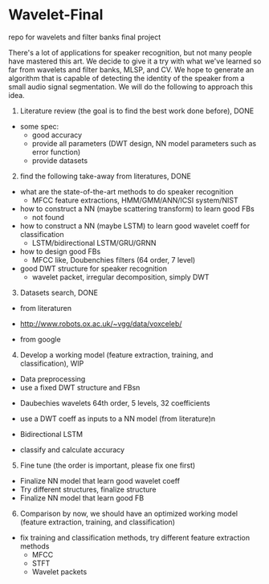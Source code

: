 # Wavelet-Final
repo for wavelets and filter banks final project

There's a lot of applications for speaker recognition, but not many people have mastered this art. We decide to give it a try with what we've learned so far from wavelets and filter banks, MLSP, and CV. We hope to generate an algorithm that is capable of detecting the identity of the speaker from a small audio signal segmentation. We will do the following to approach this idea.  

1. Literature review (the goal is to find the best work done before), DONE  
  * some spec:  
    - good accuracy
    - provide all parameters (DWT design, NN model parameters such as error function)
    - provide datasets
    
    
2. find the following take-away from literatures, DONE  
 * what are the state-of-the-art methods to do speaker recognition
   - MFCC feature extractions, HMM/GMM/ANN/ICSI system/NIST
 * how to construct a NN (maybe scattering transform) to learn good FBs
   - not found
 * how to construct a NN (maybe LSTM) to learn good wavelet coeff for classification
   - LSTM/bidirectional LSTM/GRU/GRNN
 * how to design good FBs
   - MFCC like, Doubenchies filters (64 order, 7 level)
 * good DWT structure for speaker recognition
   - wavelet packet, irregular decomposition, simply DWT

3. Datasets search, DONE  
  * from literaturen
   - http://www.robots.ox.ac.uk/~vgg/data/voxceleb/
  * from google  
  
4. Develop a working model (feature extraction, training, and classification), WIP
  * Data preprocessing  
  * use a fixed DWT structure and FBsn
   - Daubechies wavelets 64th order, 5 levels, 32 coefficients  
  * use a DWT coeff as inputs to a NN model (from literature)n
   - Bidirectional LSTM  
  * classify and calculate accuracy  
  
5. Fine tune (the order is important, please fix one first)  
  * Finalize NN model that learn good wavelet coeff  
  * Try different structures, finalize structure  
  * Finalize NN model that learn good FB  

6. Comparison
  by now, we should have an optimized working model (feature extraction, training, and classification)  
  * fix training and classification methods, try different feature extraction methods
    - MFCC
    - STFT
    - Wavelet packets
  
